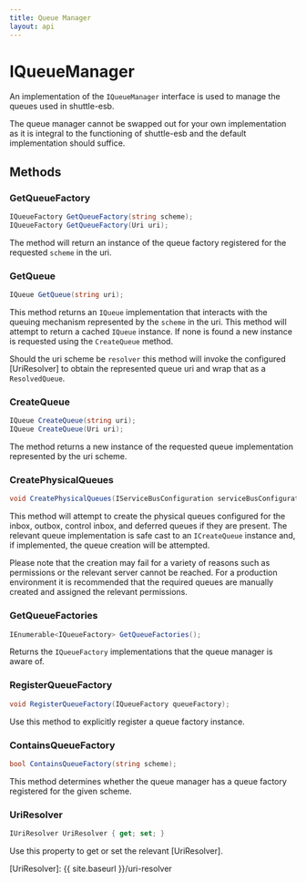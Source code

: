 ```yaml
---
title: Queue Manager
layout: api
---
```

# IQueueManager

An implementation of the `IQueueManager` interface is used to manage the queues used in shuttle-esb.

The queue manager cannot be swapped out for your own implementation as it is integral to the functioning of shuttle-esb and the default implementation should suffice.

## Methods

### GetQueueFactory

``` c#
IQueueFactory GetQueueFactory(string scheme);
IQueueFactory GetQueueFactory(Uri uri);
```

The method will return an instance of the queue factory registered for the requested `scheme` in the uri.

### GetQueue

``` c#
IQueue GetQueue(string uri);
```

This method returns an `IQueue` implementation that interacts with the queuing mechanism represented by the `scheme` in the uri.  This method will attempt to return a cached `IQueue` instance.  If none is found a new instance is requested using the `CreateQueue` method.

Should the uri scheme be `resolver` this method will invoke the configured [UriResolver] to obtain the represented queue uri and wrap that as a `ResolvedQueue`.

### CreateQueue

``` c#
IQueue CreateQueue(string uri);
IQueue CreateQueue(Uri uri);
```

The method returns a new instance of the requested queue implementation represented by the uri scheme.

### CreatePhysicalQueues

``` c#
void CreatePhysicalQueues(IServiceBusConfiguration serviceBusConfiguration);
```

This method will attempt to create the physical queues configured for the inbox, outbox, control inbox, and deferred queues if they are present.  The relevant queue implementation is safe cast to an `ICreateQueue` instance and, if implemented, the queue creation will be attempted.

Please note that the creation may fail for a variety of reasons such as permissions or the relevant server cannot be reached.  For a production environment it is recommended that the required queues are manually created and assigned the relevant permissions.

### GetQueueFactories

``` c#
IEnumerable<IQueueFactory> GetQueueFactories();
```

Returns the `IQueueFactory` implementations that the queue manager is aware of.

### RegisterQueueFactory

``` c#
void RegisterQueueFactory(IQueueFactory queueFactory);
```

Use this method to explicitly register a queue factory instance.

### ContainsQueueFactory

``` c#
bool ContainsQueueFactory(string scheme);
```

This method determines whether the queue manager has a queue factory registered for the given scheme.

### UriResolver

``` c#
IUriResolver UriResolver { get; set; }
```

Use this property to get or set the relevant [UriResolver].

[UriResolver]: {{ site.baseurl }}/uri-resolver